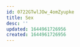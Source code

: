 ```yaml
---
id: 0722GTwlJOw_4omZyupke
title: Sex
desc: ''
updated: 1644961726956
created: 1644961726956
---
```


